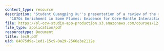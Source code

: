 ```yaml
---
content_type: resource
description: 'Student Guangping Xu''s presentation of a review of the reading assignment
  "187Os Enrichment in Some Plumes: Evidence for Core-Mantle Interaction?"'
file: https://ol-ocw-studio-app-production.s3.amazonaws.com/courses/12-570-structure-and-dynamics-of-the-cmb-region-spring-2004/84075d9e1ed115c98a292566e3e2112e_lec9.pdf
file_type: application/pdf
resourcetype: Document
title: lec9.pdf
uid: 84075d9e-1ed1-15c9-8a29-2566e3e2112e
---
```

